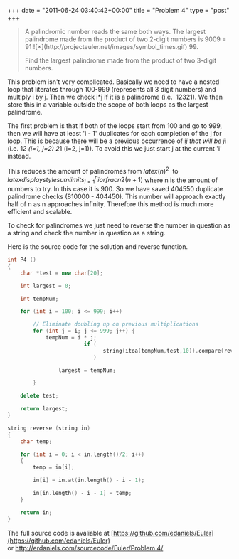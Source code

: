 +++
date = "2011-06-24 03:40:42+00:00"
title = "Problem 4"
type = "post"
+++

<blockquote>A palindromic number reads the same both ways. The largest palindrome made from the product of two 2-digit numbers is 9009 = 91 ![×](http://projecteuler.net/images/symbol_times.gif) 99.

Find the largest palindrome made from the product of two 3-digit numbers.</blockquote>
<!--more-->

This problem isn't very complicated. Basically we need to have a nested loop that literates through 100-999 (represents all 3 digit numbers) and multiply i by j. Then we check i*j if it is a palindrome (i.e.  12321). We then store this in a variable outside the scope of both loops as the largest palindrome.

The first problem is that if both of the loops start from 100 and go to 999, then we will have at least 'i - 1' duplicates for each completion of the j for loop. This is because there will be a previous occurrence of i*j that will be j*i (i.e. 1*2 (i=1, j=2) 2*1 (i=2, j=1)). To avoid this we just start j at the current 'i' instead.

This reduces the amount of palindromes from $latex (n)^{2}$  to $latex displaystylesumlimits_{i=1}^n i or frac{n}{2}(n+1)$ where n is the amount of numbers to try. In this case it is 900. So we have saved 404550 duplicate palindrome checks (810000 - 404450). This number will approach exactly half of n as n approaches infinity. Therefore this method is much more efficient and scalable.

To check for palindromes we just need to reverse the number in question as a string and check the number in question as a string.

Here is the source code for the solution and reverse function.

```cpp
int P4 ()
{
	char *test = new char[20];

	int largest = 0;

	int tempNum;

	for (int i = 100; i <= 999; i++)

		// Eliminate doubling up on previous multiplications
		for (int j = i; j <= 999; j++) { 
			tempNum = i * j; 			
                        if ( 
                              string(itoa(tempNum,test,10)).compare(reverse(string(itoa(tempNum,test,10)))) == 0 && (tempNum) > largest
                           )

				largest = tempNum;

		}

	delete test;

	return largest;
}

string reverse (string in)
{
	char temp;

	for (int i = 0; i < in.length()/2; i++)
	{
		temp = in[i];

		in[i] = in.at(in.length() - i - 1);

		in[in.length() - i - 1] = temp;
	}

	return in;
}
```

The full source code is avaliable at [https://github.com/edaniels/Euler](https://github.com/edaniels/Euler) or [http://erdaniels.com/sourcecode/Euler/Problem 4/](http://erdaniels.com/sourcecode/Euler/Problem%204/)
